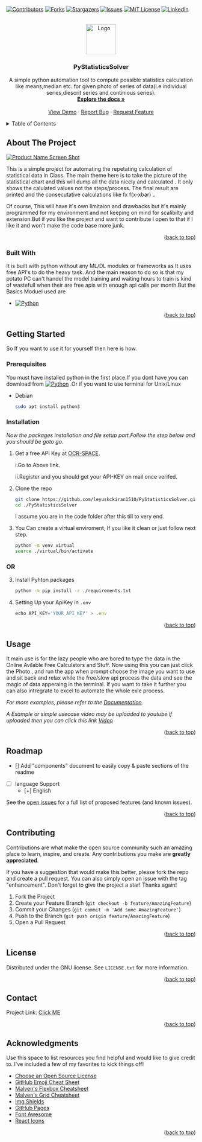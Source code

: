 <a name="readme-top"></a>
[![Contributors][contributors-shield]][contributors-url]
[![Forks][forks-shield]][forks-url]
[![Stargazers][stars-shield]][stars-url]
[![Issues][issues-shield]][issues-url]
[![MIT License][license-shield]][license-url]
[![LinkedIn][linkedin-shield]][linkedin-url]


<br />
<div align="center">
  <a href="https://github.com/leyuskckiran1510/PyStatisticsSolver">
    <img src="images/logo.png" alt="Logo" width="80" height="80">
  </a>

  <h3 align="center">PyStatisticsSolver</h3>

  <p align="center">
    A simple python automation tool to compute possible statistics calculation like means,median etc. for given photo of series of data(i.e individual series,diescrit series and continious series).
    <br />
    <a href="https://github.com/leyuskckiran1510/PyStatisticsSolver"><strong>Explore the docs »</strong></a>
    <br />
    <br />
    <a href="https://github.com/leyuskckiran1510/PyStatisticsSolver">View Demo</a>
    ·
    <a href="https://github.com/leyuskckiran1510/PyStatisticsSolver/issues">Report Bug</a>
    ·
    <a href="https://github.com/leyuskckiran1510/PyStatisticsSolver/issues">Request Feature</a>
  </p>
</div>



<!-- TABLE OF CONTENTS -->
<details>
  <summary>Table of Contents</summary>
  <ol>
    <li>
      <a href="#about-the-project">About The Project</a>
      <ul>
        <li><a href="#built-with">Built With</a></li>
      </ul>
    </li>
    <li>
      <a href="#getting-started">Getting Started</a>
      <ul>
        <li><a href="#prerequisites">Prerequisites</a></li>
        <li><a href="#installation">Installation</a></li>
      </ul>
    </li>
    <li><a href="#usage">Usage</a></li>
    <li><a href="#roadmap">Roadmap</a></li>
    <li><a href="#contributing">Contributing</a></li>
    <li><a href="#license">License</a></li>
    <li><a href="#contact">Contact</a></li>
    <li><a href="#acknowledgments">Acknowledgments</a></li>
  </ol>
</details>



<!-- ABOUT THE PROJECT -->
## About The Project

[![Product Name Screen Shot][product-screenshot]](https://github.com/leyuskc/PyStatisticsSolver)

This is a simple project for automating the repetating calculation of statistical data in Class.
The main theme here is to take the picture of the statistical chart and this will dump all the data nicely and calculated . It only shows the calulated values not the steps/process. The final result are printed and the consecutative calculations like fx f(x-xbar) .. 

Of course, This will have it's own limitaion and drawbacks but it's mainly programmed for my environment and not keeping on mind for scalibilty and extension.But if you like the project and want to contribute I open to that if I like it and won't make the code base more junk.

<p align="right">(<a href="#readme-top">back to top</a>)</p>



### Built With

It is built with python without any ML/DL modules or frameworks as It uses free API's to do the heavy task. And the main reason to do so is that my potato PC can't handel the model training and waiting hours to train is kind of wastefull when their are free apis with enough api calls per month.But the Basics Moduel used are

* [![Python][python3]][pythonorg]


<p align="right">(<a href="#readme-top">back to top</a>)</p>



<!-- GETTING STARTED -->
## Getting Started

So If you want to use it for yourself then here is how.

### Prerequisites

You must have installed python in the first place.If you dont have you can download from [![Python][python3]][pythonorg] .Or if you want to use terminal for Unix/Linux
* Debian
  ```sh
  sudo apt install python3
  ```
### Installation

_Now the packages installation and file setup part.Follow the step below and you should be goto go._

1. Get a free API Key at [OCR-SPACE](https://ocr.space/ocrapi/freekey).

    i.Go to Above link.

    ii.Register and you should get your API-KEY on mail once verifed.


2. Clone the repo
   ```sh
   git clone https://github.com/leyuskckiran1510/PyStatisticsSolver.git
   cd ./PyStatisticsSolver
   ```
   I assume you are in the code folder after this till to very end.
3. You Can create a virtual enviroment, If you like it clean or just follow next step.
    ```bash
    python -m venv virtual
    source ./virtual/bin/activate

    ```
###                 OR 
3. Install Pyhton packages 
   ```sh
   python -m pip install -r ./requirements.txt
   ```
4. Setting Up your ApiKey in `.env`
   ```js
   echo API_KEY='YOUR_API_KEY' > .env
   ```

<p align="right">(<a href="#readme-top">back to top</a>)</p>



<!-- USAGE EXAMPLES -->
## Usage

It main use is for the lazy people who are bored to type the data in the Online Avilable Free Calculators and Stuff. Now using this you can just click the Photo , and run the app when prompt choose the image you want to use and sit back and relax while the free/slow api process the data and see the magic of data apperaing in the terminal. If you want to take it further you can also intregrate to excel to automate the whole exle process.

_For more examples, please refer to the [Documentation](https://github.com/leyuskckiran1510/PyStatisticsSolver)._

_A Example or simple usecase video may be uploaded to youtube if uploaded then you can click this link [Video](https://youtube.com/watch)_

<p align="right">(<a href="#readme-top">back to top</a>)</p>



<!-- ROADMAP -->
## Roadmap
- [\] Add "components" document to easily copy & paste sections of the readme
- [ ] language Support
    - [+] English

See the [open issues](https://github.com/leyuskckiran1510/PyStatisticsSolver/issues) for a full list of proposed features (and known issues).

<p align="right">(<a href="#readme-top">back to top</a>)</p>



<!-- CONTRIBUTING -->
## Contributing

Contributions are what make the open source community such an amazing place to learn, inspire, and create. Any contributions you make are **greatly appreciated**.

If you have a suggestion that would make this better, please fork the repo and create a pull request. You can also simply open an issue with the tag "enhancement".
Don't forget to give the project a star! Thanks again!

1. Fork the Project
2. Create your Feature Branch (`git checkout -b feature/AmazingFeature`)
3. Commit your Changes (`git commit -m 'Add some AmazingFeature'`)
4. Push to the Branch (`git push origin feature/AmazingFeature`)
5. Open a Pull Request

<p align="right">(<a href="#readme-top">back to top</a>)</p>



<!-- LICENSE -->
## License

Distributed under the GNU license. See `LICENSE.txt` for more information.

<p align="right">(<a href="#readme-top">back to top</a>)</p>



<!-- CONTACT -->
## Contact


Project Link: [Click ME](https://github.com/leyuskckiran1510/PyStatisticsSolver)

<p align="right">(<a href="#readme-top">back to top</a>)</p>



<!-- ACKNOWLEDGMENTS -->
## Acknowledgments

Use this space to list resources you find helpful and would like to give credit to. I've included a few of my favorites to kick things off!

* [Choose an Open Source License](https://choosealicense.com)
* [GitHub Emoji Cheat Sheet](https://www.webpagefx.com/tools/emoji-cheat-sheet)
* [Malven's Flexbox Cheatsheet](https://flexbox.malven.co/)
* [Malven's Grid Cheatsheet](https://grid.malven.co/)
* [Img Shields](https://shields.io)
* [GitHub Pages](https://pages.github.com)
* [Font Awesome](https://fontawesome.com)
* [React Icons](https://react-icons.github.io/react-icons/search)

<p align="right">(<a href="#readme-top">back to top</a>)</p>



<!-- MARKDOWN LINKS & IMAGES -->
<!-- https://www.markdownguide.org/basic-syntax/#reference-style-links -->
[contributors-shield]: https://img.shields.io/github/contributors/leyuskckiran1510/PyStatisticsSolver.svg?style=for-the-badge
[contributors-url]: https://github.com/leyuskckiran1510/PyStatisticsSolver/graphs/contributors
[forks-shield]: https://img.shields.io/github/forks/leyuskckiran1510/PyStatisticsSolver.svg?style=for-the-badge
[forks-url]: https://github.com/leyuskckiran1510/PyStatisticsSolver/network/members
[stars-shield]: https://img.shields.io/github/stars/leyuskckiran1510/PyStatisticsSolver.svg?style=for-the-badge
[stars-url]: https://github.com/leyuskckiran1510/PyStatisticsSolver/stargazers
[issues-shield]: https://img.shields.io/github/issues/leyuskckiran1510/PyStatisticsSolver.svg?style=for-the-badge
[issues-url]: https://github.com/leyuskckiran1510/PyStatisticsSolver/issues
[license-shield]: https://img.shields.io/github/license/leyuskckiran1510/PyStatisticsSolver.svg?style=for-the-badge
[license-url]: https://github.com/leyuskckiran1510/PyStatisticsSolver/blob/master/LICENSE.txt
[linkedin-shield]: https://img.shields.io/badge/-LinkedIn-black.svg?style=for-the-badge&logo=linkedin&colorB=555
[linkedin-url]: https://linkedin.com/in/leyuskc
[product-screenshot]: images/screenshot.png
[python3]:https://img.shields.io/badge/python3-000000?style=for-the-badge&logo=python
[pythonorg]:https://python.org

